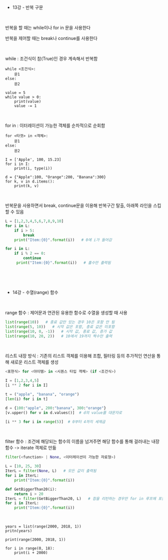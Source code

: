 * 13강 - 반복 구문

​

반복을 할 때는 while이나 for in 문을 사용한다

반복을 제어할 때는 break나 continue를 사용한다

​

while : 조건식이 참(True)인 경우 계속해서 반복함

```
while <조건식>:
	문1
else:
	문2

value = 5
while value > 0:
	print(value)
	value -= 1
```

​

for in : 이터레이션이 가능한 객체를 순차적으로 순회함

```
for <타겟> in <객체>:
	문1
else:
	문2

I = ['Apple', 100, 15.23]
for i in I:
	print(i, type(i))
	
d = {"Apple":100, "Orange":200, "Banana":300}
for k, v in d.items():
	print(k, v)
```

​

반복문을 사용하면서 break, continue문을 이용해 반복구간 탈출, 아래쪽 라인을 스킵할 수 있음

```python
L = [1,2,3,4,5,6,7,8,9,10]
for i in L:
	if i > 5:
		break
	print("Item:{0}".format(i))   # 0에 i가 들어감

for i in L:
	if i % 2 == 0:
		continue
     print("Item:{0}".format(i))   # 홀수만 출력됨
```
​

​

* 14강 - 수열(range) 함수

​

range 함수 : 제어문과 연관된 유용한 함수로 수열을 생성할 때 사용

```python
list(range(10))   # 종료 값만 있는 경우 10은 포함 안 됨
list(range(5, 10))   # 시작 값은 포함, 종료 값은 미포함
list(range(10, 0, -1))   # 시작 값, 종료 값, 증가 값
list(range(10, 20, 2))   # 10에서 19까지 짝수만 출력
```

​

리스트 내장 방식 : 기존의 리스트 객체를 이용해 조합, 필터링 등의 추가적인 연산을 통해 새로운 리스트 객체를 생성

```python
<표현식> for <아이템> in <시퀀스 타입 객체> (if <조건식>)

I = [1,2,3,4,5]
[i ** 2 for i in I]

t = ("apple", "banana", "orange")
[len(i) for i in t]

d = {100:"apple", 200:"banana", 300:"orange"}
[v.upper() for v in d.values()]  # d의 value를 대문자로

[i ** 3 for i in range(5)]  # 0부터 4까지 세제곱
```

​

filter 함수 : 조건에 해당되는 함수의 이름을 넘겨주면 해당 함수를 통해 걸러내는 내장 함수 -> iterate 객체로 만듦

```python
filter(<function> | None, <이터레이션이 가능한 자료형>)

L = [10, 25, 30]
IterL = filter(None, L)   # 모든 값이 출력됨
for i in IterL:
	print("Item:{0}".format(i))

def GetBiggerThan20(i):
	return i > 20
IterL = filter(GetBiggerThan20, L)   # 참을 리턴하는 경우만 for in 루프에 포함됨
for i in IterL:
	print("Item:{0}".format(i))
```

​

```
years = list(range(2000, 2018, 1))
pritn(years)

print(range(2000, 2018, 1))

for i in range(0, 18):
	print(i + 2000)
```
